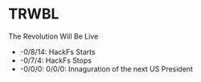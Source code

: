 # TRWBL
The Revolution Will Be Live

* -0/8/14: HackFs Starts
* -0/7/4: HackFs Stops
* -0/0/0: 0/0/0: Innaguration of the next US President
